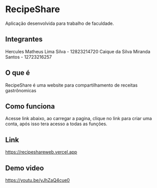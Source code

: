 # RecipeShare

Aplicação desenvolvida para trabalho de faculdade.

## Integrantes

Hercules Matheus Lima Silva - 12823214720
Caique da Silva Miranda Santos - 12723216257

## O que é

RecipeShare é uma website para compartilhamento de receitas gastrônomicas

## Como funciona

Acesse link abaixo, ao carregar a pagina, clique no link para criar uma conta, após isso tera acesso a todas as funções.

## Link

https://recipeshareweb.vercel.app

## Demo video

https://youtu.be/yJhZaQ4cue0
